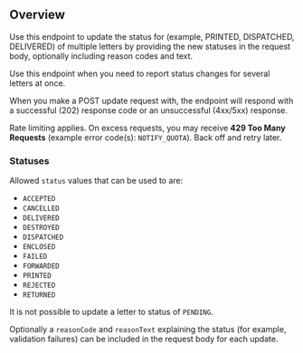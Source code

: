 ## Overview

Use this endpoint to update the status for (example, PRINTED, DISPATCHED, DELIVERED) of multiple letters by providing the new statuses in the request body, optionally including reason codes and text.

Use this endpoint when you need to report status changes for several letters at once.

When you make a POST update request with, the endpoint will respond with a successful (202) response code or an unsuccessful (4xx/5xx) response.

Rate limiting applies. On excess requests, you may receive **429 Too Many Requests** (example error code(s): `NOTIFY_QUOTA`). Back off and retry later.

### Statuses

Allowed `status` values that can be used to are:

- `ACCEPTED`
- `CANCELLED`
- `DELIVERED`
- `DESTROYED`
- `DISPATCHED`
- `ENCLOSED`
- `FAILED`
- `FORWARDED`
- `PRINTED`
- `REJECTED`
- `RETURNED`

It is not possible to update a letter to status of `PENDING`.

Optionally a `reasonCode` and `reasonText` explaining the status (for example, validation failures) can be included in the request body for each update.
